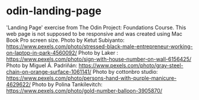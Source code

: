 # odin-landing-page

'Landing Page' exercise from The Odin Project: Foundations Course. This web page is not supposed to be responsive and was created using Mac Book Pro screen size.
Photo by Ketut Subiyanto: https://www.pexels.com/photo/stressed-black-male-entrepreneur-working-on-laptop-in-park-4560092/
Photo by Laker : https://www.pexels.com/photo/sign-with-house-number-on-wall-6156425/
Photo by Miguel Á. Padriñán: https://www.pexels.com/photo/gray-steel-chain-on-orange-surface-1061141/
Photo by cottonbro studio: https://www.pexels.com/photo/persons-hand-with-purple-manicure-4629622/
Photo by Polina Tankilevitch: https://www.pexels.com/photo/gold-number-balloon-3905870/
